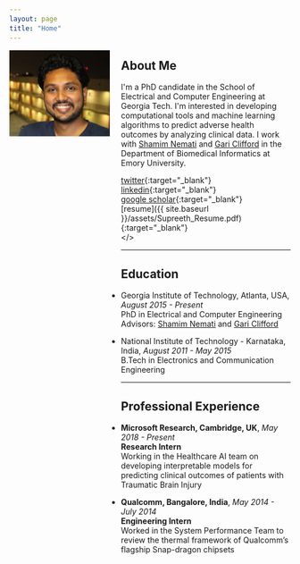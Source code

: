 ```yaml
---
layout: page 
title: "Home"
---
```


<div style="float:left;margin:0 20px 1000px 0">
   <img align="left" src="assets/supreeth_pic2_crop.jpeg" width="180">
</div>

## About Me
I'm a PhD candidate in the School of Electrical and Computer Engineering at Georgia Tech. I'm interested in developing computational tools and machine learning algorithms to predict adverse health outcomes by analyzing clinical data. I work with [Shamim Nemati](http://nematilab.info/people/shamim/index.html) and [Gari Clifford](http://gdclifford.info/people/gari) in the Department of Biomedical Informatics at Emory University.

<i class='fa fa-twitter fa-fw'></i>  [twitter](https://twitter.com/sprajw){:target="_blank"} <br>
<i class='fa fa-linkedin fa-fw'></i> [linkedin](https://www.linkedin.com/in/supreeth-prajwal/){:target="_blank"} <br>
<i class='fa fa-graduation-cap fa-fw'></i>  [google scholar](https://scholar.google.com/citations?user=BPT-V4AAAAAJ&hl=en){:target="_blank"} <br>
<i class='fa fa-file-text fa-fw'></i>  [resume]({{ site.baseurl }}/assets/Supreeth_Resume.pdf){:target="_blank"} <br>
<i class='fa fa-envelope fa-fw'></i> <a id="email"></> <br> 

<script>
<!--
var email_address = "supreeth" + "@" + "gatech";
email_address += ".edu";
$("#email").attr("href", "mailto:" + email_address).html("email");
//-->
</script>

---
## Education

+ Georgia Institute of Technology, Atlanta, USA, *August 2015 - Present*  
  PhD in Electrical and Computer Engineering  
  Advisors: [Shamim Nemati](http://nematilab.info/people/shamim/index.html) and [Gari Clifford](http://gdclifford.info/people/gari)

+ National Institute of Technology - Karnataka, India, *August 2011 - May 2015*  
  B.Tech in Electronics and Communication Engineering

---
## Professional Experience

+ **Microsoft Research, Cambridge, UK**, *May 2018 - Present*  
  **Research Intern**  
  Working in the Healthcare AI team on developing interpretable models for predicting clinical outcomes of patients with Traumatic Brain Injury

+ **Qualcomm, Bangalore, India**, *May 2014 - July 2014*  
  **Engineering Intern**  
  Worked in the System Performance Team to review the thermal framework of Qualcomm’s flagship Snap-dragon chipsets



